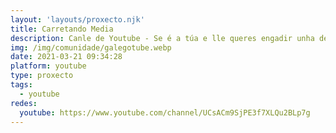 ```yaml
---
layout: 'layouts/proxecto.njk'
title: Carretando Media
description: Canle de Youtube - Se é a túa e lle queres engadir unha descripción e etiquetas, ponte en contacto con nós.
img: /img/comunidade/galegotube.webp
date: 2021-03-21 09:34:28
platform: youtube
type: proxecto
tags:
  - youtube
redes:
  youtube: https://www.youtube.com/channel/UCsACm9SjPE3f7XLQu2BLp7g
---
```



